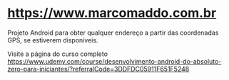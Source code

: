 https://www.marcomaddo.com.br
=============================

Projeto Android para obter qualquer endereço a partir 
das coordenadas GPS, se estiverem disponíveis.

Visite a página do curso completo
https://www.udemy.com/course/desenvolvimento-android-do-absoluto-zero-para-iniciantes/?referralCode=3DDFDC05911F651F5248

